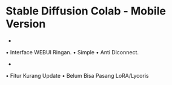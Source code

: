 # Stable Diffusion Colab - Mobile Version 

+
 • Interface WEBUI Ringan.
 • Simple
 • Anti Diconnect.

-
 • Fitur Kurang Update
 • Belum Bisa Pasang LoRA/Lycoris
